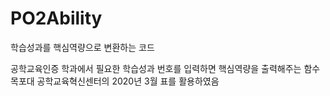 # PO2Ability
학습성과를 핵심역량으로 변환하는 코드

공학교육인증 학과에서 필요한 학습성과 번호를 입력하면 핵심역량을 출력해주는 함수
목포대 공학교육혁신센터의 2020년 3월 표를 활용하였음
